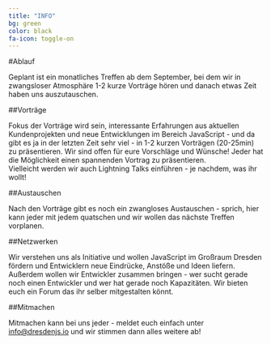 ```yaml
---
title: "INFO"
bg: green
color: black
fa-icon: toggle-on
---
```


#Ablauf

Geplant ist ein monatliches Treffen ab dem September, bei dem wir in zwangsloser Atmosphäre 1-2 kurze Vorträge hören und danach etwas Zeit haben uns auszutauschen.

##Vorträge

Fokus der Vorträge wird sein, interessante Erfahrungen aus aktuellen Kundenprojekten und neue Entwicklungen im Bereich JavaScript - und da gibt es ja in der letzten Zeit sehr viel - in 1-2 kurzen Vorträgen (20-25min) zu präsentieren. Wir sind offen für eure Vorschläge und Wünsche! Jeder hat die Möglichkeit einen spannenden Vortrag zu präsentieren. <br/>
Vielleicht werden wir auch Lightning Talks einführen - je nachdem, was ihr wollt!

##Austauschen

Nach den Vorträge gibt es noch ein zwangloses Austauschen - sprich, hier kann jeder mit jedem quatschen und wir wollen das nächste Treffen vorplanen.

##Netzwerken

Wir verstehen uns als Initiative und wollen JavaScript im Großraum Dresden fördern und Entwicklern neue Eindrücke, Anstöße und Ideen liefern. Außerdem wollen wir Entwickler zusammen bringen - wer sucht gerade noch einen Entwickler und wer hat gerade noch Kapazitäten. Wir bieten euch ein Forum das ihr selber mitgestalten könnt.

##Mitmachen

Mitmachen kann bei uns jeder - meldet euch einfach unter <a href="mailto:info@dresdenjs.io">info@dresdenjs.io</a> und wir stimmen dann alles weitere ab!